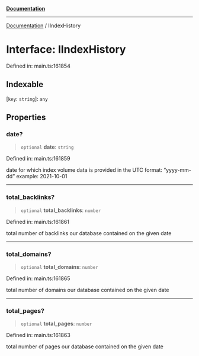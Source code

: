 [**Documentation**](../README.md)

***

[Documentation](../README.md) / IIndexHistory

# Interface: IIndexHistory

Defined in: main.ts:161854

## Indexable

\[`key`: `string`\]: `any`

## Properties

### date?

> `optional` **date**: `string`

Defined in: main.ts:161859

date for which index volume data is provided
in the UTC format: “yyyy-mm-dd”
example:
2021-10-01

***

### total\_backlinks?

> `optional` **total\_backlinks**: `number`

Defined in: main.ts:161861

total number of backlinks our database contained on the given date

***

### total\_domains?

> `optional` **total\_domains**: `number`

Defined in: main.ts:161865

total number of domains our database contained on the given date

***

### total\_pages?

> `optional` **total\_pages**: `number`

Defined in: main.ts:161863

total number of pages our database contained on the given date

